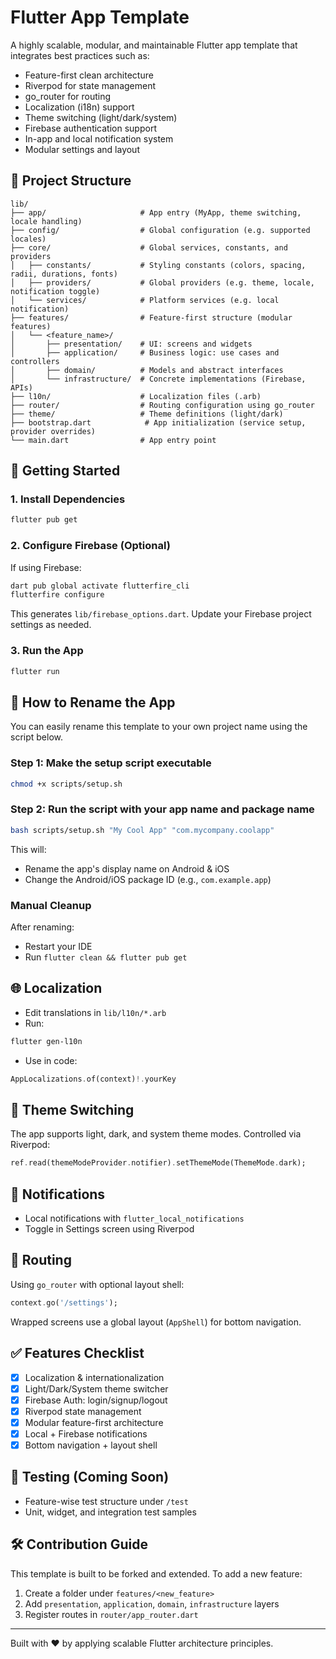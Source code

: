 # Flutter App Template

A highly scalable, modular, and maintainable Flutter app template that integrates best practices such as:
- Feature-first clean architecture
- Riverpod for state management
- go_router for routing
- Localization (i18n) support
- Theme switching (light/dark/system)
- Firebase authentication support
- In-app and local notification system
- Modular settings and layout

## 📁 Project Structure

```
lib/
├── app/                     # App entry (MyApp, theme switching, locale handling)
├── config/                  # Global configuration (e.g. supported locales)
├── core/                    # Global services, constants, and providers
│   ├── constants/           # Styling constants (colors, spacing, radii, durations, fonts)
│   ├── providers/           # Global providers (e.g. theme, locale, notification toggle)
│   └── services/            # Platform services (e.g. local notification)
├── features/                # Feature-first structure (modular features)
│   └── <feature_name>/
│       ├── presentation/    # UI: screens and widgets
│       ├── application/     # Business logic: use cases and controllers
│       ├── domain/          # Models and abstract interfaces
│       └── infrastructure/  # Concrete implementations (Firebase, APIs)
├── l10n/                    # Localization files (.arb)
├── router/                  # Routing configuration using go_router
├── theme/                   # Theme definitions (light/dark)
├── bootstrap.dart            # App initialization (service setup, provider overrides)
└── main.dart                # App entry point
```

## 🚀 Getting Started

### 1. Install Dependencies
```bash
flutter pub get
```

### 2. Configure Firebase (Optional)
If using Firebase:
```bash
dart pub global activate flutterfire_cli
flutterfire configure
```
This generates `lib/firebase_options.dart`. Update your Firebase project settings as needed.

### 3. Run the App
```bash
flutter run
```

## 🚀 How to Rename the App

You can easily rename this template to your own project name using the script below.

### Step 1: Make the setup script executable

```bash
chmod +x scripts/setup.sh
```

### Step 2: Run the script with your app name and package name
```bash
bash scripts/setup.sh "My Cool App" "com.mycompany.coolapp"
```

This will:
- Rename the app's display name on Android & iOS
- Change the Android/iOS package ID (e.g., `com.example.app`)

### Manual Cleanup

After renaming:
- Restart your IDE
- Run `flutter clean && flutter pub get`

## 🌐 Localization
- Edit translations in `lib/l10n/*.arb`
- Run:
```bash
flutter gen-l10n
```
- Use in code:
```dart
AppLocalizations.of(context)!.yourKey
```

## 🎨 Theme Switching
The app supports light, dark, and system theme modes. Controlled via Riverpod:
```dart
ref.read(themeModeProvider.notifier).setThemeMode(ThemeMode.dark);
```

## 🔔 Notifications
- Local notifications with `flutter_local_notifications`
- Toggle in Settings screen using Riverpod

## 🧭 Routing
Using `go_router` with optional layout shell:
```dart
context.go('/settings');
```
Wrapped screens use a global layout (`AppShell`) for bottom navigation.

## ✅ Features Checklist
- [x] Localization & internationalization
- [x] Light/Dark/System theme switcher
- [x] Firebase Auth: login/signup/logout
- [x] Riverpod state management
- [x] Modular feature-first architecture
- [x] Local + Firebase notifications
- [x] Bottom navigation + layout shell

## 🧪 Testing (Coming Soon)
- Feature-wise test structure under `/test`
- Unit, widget, and integration test samples

## 🛠 Contribution Guide
This template is built to be forked and extended. To add a new feature:
1. Create a folder under `features/<new_feature>`
2. Add `presentation`, `application`, `domain`, `infrastructure` layers
3. Register routes in `router/app_router.dart`

---

Built with ❤️ by applying scalable Flutter architecture principles.

